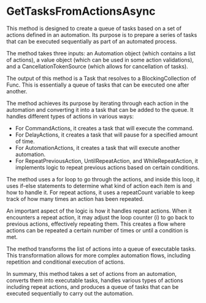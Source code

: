 # GetTasksFromActionsAsync

This method is designed to create a queue of tasks based on a set of actions defined in an automation. Its purpose is to prepare a series of tasks that can be executed sequentially as part of an automated process.

The method takes three inputs: an Automation object (which contains a list of actions), a value object (which can be used in some action validations), and a CancellationTokenSource (which allows for cancellation of tasks).

The output of this method is a Task that resolves to a BlockingCollection of Func. This is essentially a queue of tasks that can be executed one after another.

The method achieves its purpose by iterating through each action in the automation and converting it into a task that can be added to the queue. It handles different types of actions in various ways:

- For CommandActions, it creates a task that will execute the command.
- For DelayActions, it creates a task that will pause for a specified amount of time.
- For AutomationActions, it creates a task that will execute another automation.
- For RepeatPreviousAction, UntilRepeatAction, and WhileRepeatAction, it implements logic to repeat previous actions based on certain conditions.

The method uses a for loop to go through the actions, and inside this loop, it uses if-else statements to determine what kind of action each item is and how to handle it. For repeat actions, it uses a repeatCount variable to keep track of how many times an action has been repeated.

An important aspect of the logic is how it handles repeat actions. When it encounters a repeat action, it may adjust the loop counter (i) to go back to previous actions, effectively repeating them. This creates a flow where actions can be repeated a certain number of times or until a condition is met.

The method transforms the list of actions into a queue of executable tasks. This transformation allows for more complex automation flows, including repetition and conditional execution of actions.

In summary, this method takes a set of actions from an automation, converts them into executable tasks, handles various types of actions including repeat actions, and produces a queue of tasks that can be executed sequentially to carry out the automation.